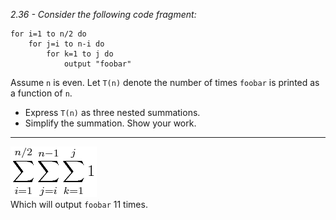 *2.36 - Consider the following code fragment:*  
```
for i=1 to n/2 do
    for j=i to n-i do
        for k=1 to j do
            output "foobar"
```
Assume `n` is even. Let `T(n)` denote the number of times `foobar` is printed as a function of `n`.  
- Express `T(n)` as three nested summations.
- Simplify the summation. Show your work.
***
![equation](https://github.com/jonathantorres/bookshelf/blob/master/adm/ch2/img/2-36.png)  
Which will output `foobar` 11 times.
